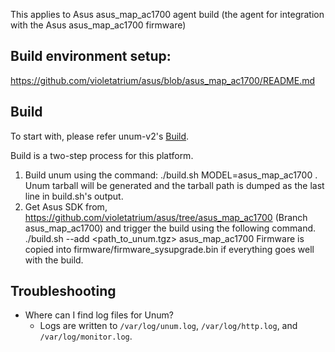 This applies to Asus asus_map_ac1700 agent build
(the agent for integration with the Asus asus_map_ac1700 firmware)

## Build environment setup:
https://github.com/violetatrium/asus/blob/asus_map_ac1700/README.md

## Build

 To start with,  please refer unum-v2's [Build][1].

 Build is a two-step process for this platform.
 1. Build unum using the command:
    ./build.sh MODEL=asus_map_ac1700 . Unum tarball will be generated and the
    tarball path is dumped as the last line in build.sh's output.
 2. Get Asus SDK from, 
    https://github.com/violetatrium/asus/tree/asus_map_ac1700
    (Branch asus_map_ac1700)
    and trigger the build using the following command.
    ./build.sh --add &lt;path_to_unum.tgz&gt; asus_map_ac1700
    Firmware is copied into firmware/firmware_sysupgrade.bin
    if everything goes well with the build.

## Troubleshooting

* Where can I find log files for Unum?
  * Logs are written to `/var/log/unum.log`, `/var/log/http.log`, and 
    `/var/log/monitor.log`.

[1]: Build.md
